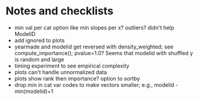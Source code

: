 # Notes and checklists

* min val per cat option like min slopes per x? outliers? didn't help ModelID
* add ignored to plots
* yearmade and modelid get reversed with density_weighted; see compute_importance(); pvalue=1.0?
  Seems that modelid with shuffled y is random and large
* timing experiment to see empirical complexity
* plots can't handle unnormalized data
* plots show rank then importance? option to sortby
* drop min in cat var codes to make vectors smaller; e.g., modelid - min(modelid)+1 
